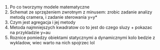 1. Po co tworzymy modele matematyczne
2. Schemat ze sprzężeniem zwrotnym z minusem: zrobic zadanie analizy metodą cramera, i zadanie sterowania y=y*
3. Czym jest agregacja i jej metody
4. Metoda najmniejszych kwadratow co to jest do czego sluzy + pokazac na przykladzie y=au
5. Roznice pomiedzy obiektami statycznymi a dynamicznymi
kolo bedzie z wykladow, wiec warto na nich spojrzec lol
